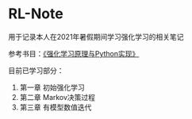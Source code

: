 # RL-Note
用于记录本人在2021年暑假期间学习强化学习的相关笔记

参考书目：[《强化学习原理与Python实现》](https://github.com/ZhiqingXiao/rl-book)

目前已学习部分：

1. 第一章 初始强化学习
2. 第二章 Markov决策过程
3. 第三章 有模型数值迭代

